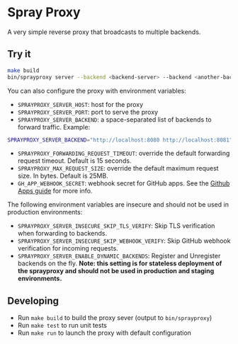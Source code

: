 # Spray Proxy

A very simple reverse proxy that broadcasts to multiple backends.

## Try it

```sh
make build
bin/sprayproxy server --backend <backend-server> --backend <another-backend-server>
```

You can also configure the proxy with environment variables:

* `SPRAYPROXY_SERVER_HOST`: host for the proxy
* `SPRAYPROXY_SERVER_PORT`: port to serve the proxy
* `SPRAYPROXY_SERVER_BACKEND`: a space-separated list of backends to forward traffic. Example:

```sh
SPRAYPROXY_SERVER_BACKEND="http://localhost:8080 http://localhost:8081"
```

* `SPRAYPROXY_FORWARDING_REQUEST_TIMEOUT`: override the default forwarding request timeout. Default
  is 15 seconds.
* `SPRAYPROXY_MAX_REQUEST_SIZE`: override the default maximum request size. In bytes. Default is 25MB.
* `GH_APP_WEBHOOK_SECRET`: webhook secret for GitHub apps. See the
  [Github Apps guide](/docs/github-app.md) for more info.

The following environment variables are insecure and should not be used in production environments:

* `SPRAYPROXY_SERVER_INSECURE_SKIP_TLS_VERIFY`: Skip TLS verification when forwarding to backends.
* `SPRAYPROXY_SERVER_INSECURE_SKIP_WEBHOOK_VERIFY`: Skip GitHub webhook verification for incoming
  requests.
* `SPRAYPROXY_SERVER_ENABLE_DYNAMIC_BACKENDS`: Register and Unregister backends on the fly.
  **Note: this setting is for stateless deployment of the sprayproxy and should not be used in production and staging environments.**


## Developing

* Run `make build` to build the proxy sever (output to `bin/sprayproxy`)
* Run `make test` to run unit tests
* Run `make run` to launch the proxy with default configuration
